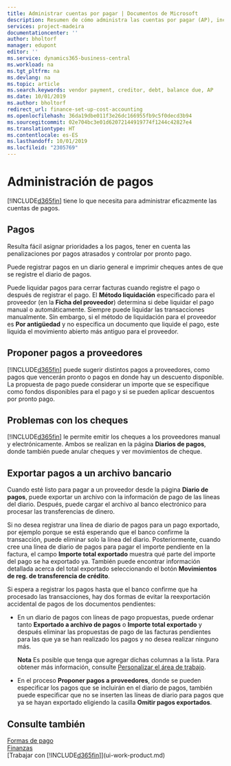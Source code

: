 ```yaml
---
title: Administrar cuentas por pagar | Documentos de Microsoft
description: Resumen de cómo administra las cuentas por pagar (AP), incluidos los pagos de proveedor, acreedores, deuda y saldo vencido.
services: project-madeira
documentationcenter: ''
author: bholtorf
manager: edupont
editor: ''
ms.service: dynamics365-business-central
ms.workload: na
ms.tgt_pltfrm: na
ms.devlang: na
ms.topic: article
ms.search.keywords: vendor payment, creditor, debt, balance due, AP
ms.date: 10/01/2019
ms.author: bholtorf
redirect_url: finance-set-up-cost-accounting
ms.openlocfilehash: 36da19dbe011f3e26dc166955fb9c5f0decd3b94
ms.sourcegitcommit: 02e704bc3e01d62072144919774f1244c42827e4
ms.translationtype: HT
ms.contentlocale: es-ES
ms.lasthandoff: 10/01/2019
ms.locfileid: "2305769"
---
```

# <a name="managing-payables"></a>Administración de pagos
[!INCLUDE[d365fin](includes/d365fin_md.md)] tiene lo que necesita para administrar eficazmente las cuentas de pagos.  

## <a name="payments"></a>Pagos
Resulta fácil asignar prioridades a los pagos, tener en cuenta las penalizaciones por pagos atrasados y controlar por pronto pago.

Puede registrar pagos en un diario general e imprimir cheques antes de que se registre el diario de pagos.

Puede liquidar pagos para cerrar facturas cuando registre el pago o después de registrar el pago. El **Método liquidación** especificado para el proveedor (en la **Ficha del proveedor**) determina si debe liquidar el pago manual o automáticamente. Siempre puede liquidar las transacciones manualmente. Sin embargo, si el método de liquidación para el proveedor es **Por antigüedad** y no especifica un documento que liquide el pago, este liquida el movimiento abierto más antiguo para el proveedor.

## <a name="suggest-vendor-payments"></a>Proponer pagos a proveedores
[!INCLUDE[d365fin](includes/d365fin_md.md)] puede sugerir distintos pagos a proveedores, como pagos que vencerán pronto o pagos en donde hay un descuento disponible. La propuesta de pago puede considerar un importe que se especifique como fondos disponibles para el pago y si se pueden aplicar descuentos por pronto pago.

## <a name="issue-checks"></a>Problemas con los cheques
[!INCLUDE[d365fin](includes/d365fin_md.md)] le permite emitir los cheques a los proveedores manual y electrónicamente. Ambos se realizan en la página **Diarios de pagos**, donde también puede anular cheques y ver movimientos de cheque.

## <a name="export-payments-to-a-bank-file"></a>Exportar pagos a un archivo bancario
Cuando esté listo para pagar a un proveedor desde la página **Diario de pagos**, puede exportar un archivo con la información de pago de las líneas del diario. Después, puede cargar el archivo al banco electrónico para procesar las transferencias de dinero.

Si no desea registrar una línea de diario de pagos para un pago exportado, por ejemplo porque se está esperando que el banco confirme la transacción, puede eliminar solo la línea del diario. Posteriormente, cuando cree una línea de diario de pagos para pagar el importe pendiente en la factura, el campo **Importe total exportado** muestra qué parte del importe del pago se ha exportado ya. También puede encontrar información detallada acerca del total exportado seleccionando el botón **Movimientos de reg. de transferencia de crédito**.

Si espera a registrar los pagos hasta que el banco confirme que ha procesado las transacciones, hay dos formas de evitar la reexportación accidental de pagos de los documentos pendientes:  

* En un diario de pagos con líneas de pago propuestas, puede ordenar tanto **Exportado a archivo de pagos** o **Importe total exportado** y después eliminar las propuestas de pago de las facturas pendientes para las que ya se han realizado los pagos y no desea realizar ninguno más.

    **Nota** Es posible que tenga que agregar dichas columnas a la lista. Para obtener más información, consulte [Personalizar el área de trabajo](ui-personalization-user.md).  
* En el proceso **Proponer pagos a proveedores**, donde se pueden especificar los pagos que se incluirán en el diario de pagos, también puede especificar que no se inserten las líneas de diario para pagos que ya se hayan exportado eligiendo la casilla **Omitir pagos exportados**.

## <a name="see-also"></a>Consulte también
[Formas de pago](finance-payment-methods.md)  
[Finanzas](finance.md)  
[Trabajar con [!INCLUDE[d365fin](includes/d365fin_md.md)]](ui-work-product.md)
